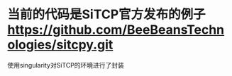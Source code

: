 # 当前的代码是SiTCP官方发布的例子 https://github.com/BeeBeansTechnologies/sitcpy.git
使用singularity对SiTCP的环境进行了封装

